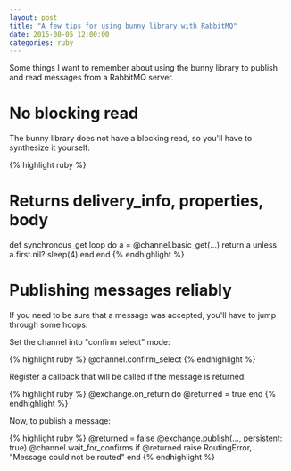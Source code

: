 ```yaml
---
layout: post
title: "A few tips for using bunny library with RabbitMQ"
date: 2015-08-05 12:00:00
categories: ruby
---
```


Some things I want to remember about using the bunny library to
publish and read messages from a RabbitMQ server.

# No blocking read

The bunny library does not have a blocking read, so you'll have to
synthesize it yourself:

{% highlight ruby %}
# Returns delivery_info, properties, body
def synchronous_get
  loop do
    a = @channel.basic_get(...)
    return a unless a.first.nil?
    sleep(4)
  end
end
{% endhighlight %}


# Publishing messages reliably

If you need to be sure that a message was accepted, you'll have to
jump through some hoops:

Set the channel into "confirm select" mode:

{% highlight ruby %}
@channel.confirm_select
{% endhighlight %}

Register a callback that will be
called if the message is returned:

{% highlight ruby %}
@exchange.on_return do
  @returned = true
end
{% endhighlight %}

Now, to publish a message:

{% highlight ruby %}
@returned = false
@exchange.publish(..., persistent: true)
@channel.wait_for_confirms
if @returned
  raise RoutingError, "Message could not be routed"
end
{% endhighlight %}
